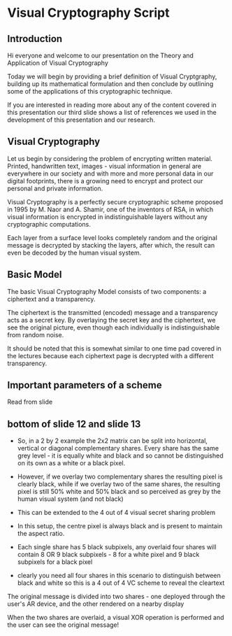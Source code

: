 # Visual Cryptography Script

## Introduction

Hi everyone and welcome to our presentation on the Theory and Application of Visual Cryptography

Today we will begin by providing a brief definition of Visual Cryptgraphy, building up its mathematical formulation and then conclude by outlining some of the applications of this cryptographic technique.

If you are interested in reading more about any of the content covered in this presentation our third slide shows a list of references we used in the development of this presentation and our research.

## Visual Cryptography

Let us begin by considering the problem of encrypting written material. Printed, handwritten text, images - visual information in general are everywhere in our society and with more and more personal data in our digital footprints, there is a growing need to encrypt and protect our personal and private information.

Visual Cryptography is a perfectly secure cryptographic scheme proposed in 1995 by M. Naor and A. Shamir, one of the inventors of RSA, in which visual information is encrypted in indistinguishable layers without any cryptographic computations.

Each layer from a surface level looks completely random and the original message is decrypted by stacking the layers, after which, the result can even be decoded by the human visual system.

## Basic Model

The basic Visual Cryptography Model consists of two components: a ciphertext and a transparency.

The ciphertext is the transmitted (encoded) message and a transparency acts as a secret key. By overlaying the secret key and the ciphertext, we see the original picture, even though each individually is indistinguishable from random noise.

It should be noted that this is somewhat similar to one time pad covered in the lectures because each ciphertext page is decrypted with a different transparency.

## Important parameters of a scheme

Read from slide

## bottom of slide 12 and slide 13

- So, in a 2 by 2 example the 2x2 matrix can be split into horizontal, vertical or diagonal complementary shares. Every share has the same grey level - it is equally white and black and so cannot be distinguished on its own as a white or a black pixel. 
- However, if we overlay two complementary shares the resulting pixel is clearly black, while if we overlay two of the same shares, the resulting pixel is still 50% white and 50% black and so perceived as grey by the human visual system (and not black)

- This can be extended to the 4 out of 4 visual secret sharing problem 
- In this setup, the centre pixel is always black and is present to maintain the aspect ratio.
- Each single share has 5 black subpixels, any overlaid four shares will contain 8 OR 9 black subpixels - 8 for a white pixel and 9 black subpixels for a black pixel
- clearly you need all four shares in this scenario to distinguish between black and white so this is a 4 out of 4 VC scheme to reveal the cleartext

The original message is divided into two shares - one deployed through the user's AR device, and the other rendered on a nearby display

When the two shares are overlaid, a visual XOR operation is performed and the user can see the original message!
